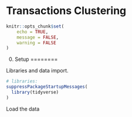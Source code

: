 Transactions Clustering
================

``` r
knitr::opts_chunk$set(
    echo = TRUE,
    message = FALSE,
    warning = FALSE
)
```

0) Setup
========

Libraries and data import.

``` r
# libraries:
suppressPackageStartupMessages(
  library(tidyverse)
)
```

Load the data
